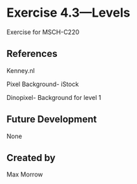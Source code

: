 # Exercise 4.3—Levels

Exercise for MSCH-C220

## References

Kenney.nl

Pixel Background- iStock

Dinopixel- Background for level 1

## Future Development

None


## Created by 

Max Morrow
